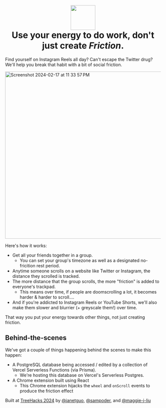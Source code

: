 
<p align="center">
  <h1 align="center">
    <img src="https://github.com/maggie-j-liu/friction/assets/39828164/e0996d12-2cf0-4471-8d6d-f53ee6acdcc5" height="80px" /> <br />
    Use your energy to do work, don't just create <i>Friction</i>.
  </h1>
</p>

Find yourself on Instagram Reels all day? Can't escape the Twitter drug? We'll help you break that habit with a bit of social friction.

<img width="542" alt="Screenshot 2024-02-17 at 11 33 57 PM" src="https://github.com/maggie-j-liu/friction/assets/39828164/67544dd4-1f50-4b24-845a-f62e962251dc">

Here's how it works:

* Get all your friends together in a group.
  * You can set your group's timezone as well as a designated no-fricition rest period.
* Anytime someone scrolls on a website like Twitter or Instagram, the distance they scrolled is tracked.
* The more distance that the group scrolls, the more "friction" is added to everyone's trackpad.
  * This means over time, if people are doomscrolling a lot, it becomes harder & harder to scroll....
* And if you're addicted to Instagram Reels or YouTube Shorts, we'll also make them slower and blurrier (+ greyscale them!) over time.

That way you put your energy towards other things, not just creating friction.

## Behind-the-scenes

We've got a couple of things happening behind the scenes to make this happen:

* A PostgreSQL database being accessed / edited by a collection of Vercel Serverless Functions (via Prisma).
  * We're hosting this database on Vercel's Serverless Postgres.
* A Chrome extension built using React
  * This Chrome extension hijacks the `wheel` and `onScroll` events to produce the friction effect
 
Built at [TreeHacks 2024](https://www.treehacks.com/) by [@janetguo](https://github.com/janetguo), [@sampoder](https://github.com/sampoder), and [@maggie-j-liu](https://github.com/maggie-j-liu)

